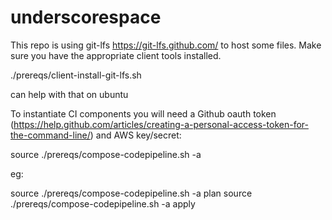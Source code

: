 # underscorespace

This repo is using git-lfs https://git-lfs.github.com/ to host some files. Make sure you have the appropriate client tools installed. 

./prereqs/client-install-git-lfs.sh 

can help with that on ubuntu


To instantiate CI components you will need a Github oauth token (https://help.github.com/articles/creating-a-personal-access-token-for-the-command-line/) and AWS key/secret:

source ./prereqs/compose-codepipeline.sh -a <action>

eg:

source ./prereqs/compose-codepipeline.sh -a plan
source ./prereqs/compose-codepipeline.sh -a apply
